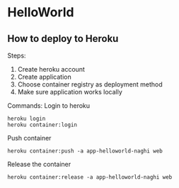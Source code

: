 # HelloWorld
## How to deploy to Heroku

Steps:
1. Create heroku account
2. Create application
3. Choose container registry as deployment method
4. Make sure application works locally

Commands:
Login to heroku
```
heroku login
heroku container:login
```

Push container
```
heroku container:push -a app-helloworld-naghi web
```

Release the container
```
heroku container:release -a app-helloworld-naghi web
```